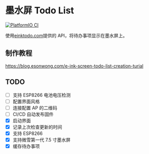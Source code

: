 # 墨水屏 Todo List

[![PlatformIO CI](https://github.com/esonwong/e-ink-todo-list/actions/workflows/main.yml/badge.svg)](https://github.com/esonwong/e-ink-todo-list/actions/workflows/main.yml)

使用[einktodo.com](https://einktodo.com)提供的 API，将待办事项显示在墨水屏上。

## 制作教程

<https://blog.esonwong.com/e-ink-screen-todo-list-creation-turial>

## TODO

- [ ] 支持 ESP8266 电池电压检测
- [ ] 配置界面风格
- [ ] 连接配置 AP 的二维码
- [ ] CI/CD 自动发布固件
- [x] 启动界面
- [x] 记录上次检查更新的时间
- [x] 支持 ESP8266
- [x] 支持微雪第一代 7.5 寸墨水屏
- [x] 缓存待办事项
